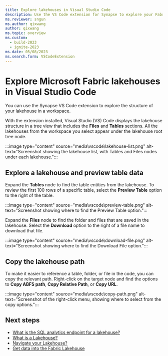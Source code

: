 ```yaml
---
title: Explore lakehouses in Visual Studio Code
description: Use the VS Code extension for Synapse to explore your Fabric lakehouses, including tables and raw data.
ms.reviewer: sngun
ms.author: qixwang
author: qixwang
ms.topic: overview
ms.custom:
  - build-2023
  - ignite-2023
ms.date: 05/08/2023
ms.search.form: VSCodeExtension
---
```


# Explore Microsoft Fabric lakehouses in Visual Studio Code

You can use the Synapse VS Code extension to explore the structure of your lakehouse in a workspace.

With the extension installed, Visual Studio (VS) Code displays the lakehouse structure in a tree view that includes the **Files** and **Tables** sections. All the lakehouses from the workspace you select appear under the lakehouse root tree node.

:::image type="content" source="media\vscode\lakehouse-list.png" alt-text="Screenshot showing the lakehouse list, with Tables and Files nodes under each lakehouse.":::

## Explore a lakehouse and preview table data

Expand the **Tables** node to find the table entities from the lakehouse. To review the first 100 rows of a specific table, select the **Preview Table** option to the right of the table.

:::image type="content" source="media\vscode\preview-table.png" alt-text="Screenshot showing where to find the Preview Table option.":::

Expand the **Files** node to find the folder and files that are saved in the lakehouse. Select the **Download** option to the right of a file name to download that file.

:::image type="content" source="media\vscode\download-file.png" alt-text="Screenshot showing where to find the Download File option.":::

## Copy the lakehouse path

To make it easier to reference a table, folder, or file in the code, you can copy the relevant path. Right-click on the target node and find the options to **Copy ABFS path**, **Copy Relative Path**, or **Copy URL**.

:::image type="content" source="media\vscode\copy-path.png" alt-text="Screenshot of the right-click menu, showing where to select from the copy options.":::

## Next steps

- [What is the SQL analytics endpoint for a lakehouse?](lakehouse-sql-analytics-endpoint.md)
- [What is a Lakehouse?](lakehouse-overview.md)
- [Navigate your Lakehouse?](navigate-lakehouse-explorer.md)
- [Get data into the Fabric Lakehouse](load-data-lakehouse.md)
